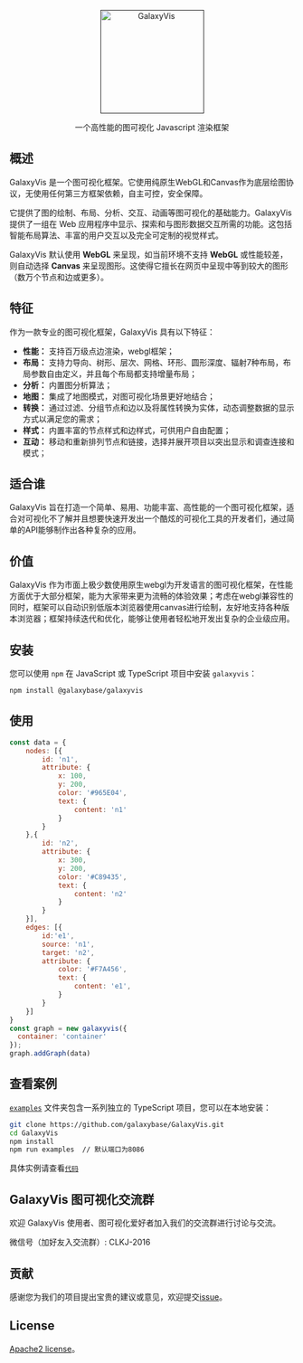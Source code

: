 <p align="center">
  <a href="">
    <img alt="GalaxyVis" src="https://www.galaxybase.com/public/galaxyvis-logo.png" style="width:183px">
  </a>
</p>

<p align="center">
  一个高性能的图可视化 Javascript 渲染框架
</p>

## 概述

GalaxyVis 是一个图可视化框架。它使用纯原生WebGL和Canvas作为底层绘图协议，无使用任何第三方框架依赖，自主可控，安全保障。

它提供了图的绘制、布局、分析、交互、动画等图可视化的基础能力。GalaxyVis 提供了一组在 Web 应用程序中显示、探索和与图形数据交互所需的功能。这包括智能布局算法、丰富的用户交互以及完全可定制的视觉样式。

GalaxyVis 默认使用 **WebGL** 来呈现，如当前环境不支持 **WebGL** 或性能较差，则自动选择 **Canvas** 来呈现图形。这使得它擅长在网页中呈现中等到较大的图形（数万个节点和边或更多）。

<!-- ## 文档

- [快速入门]()
- [API]()

## 案例

- [在线案例]()
- [在线地图案例]() -->

## 特征
作为一款专业的图可视化框架，GalaxyVis 具有以下特征：

- **性能：** 支持百万级点边渲染，webgl框架；
- **布局：** 支持力导向、树形、层次、网格、环形、圆形深度、辐射7种布局，布局参数自由定义，并且每个布局都支持增量布局；
- **分析：** 内置图分析算法；
- **地图：** 集成了地图模式，对图可视化场景更好地结合；
- **转换：** 通过过滤、分组节点和边以及将属性转换为实体，动态调整数据的显示方式以满足您的需求；
- **样式：** 内置丰富的节点样式和边样式，可供用户自由配置；
- **互动：** 移动和重新排列节点和链接，选择并展开项目以突出显示和调查连接和模式；

## 适合谁
GalaxyVis 旨在打造一个简单、易用、功能丰富、高性能的一个图可视化框架，适合对可视化不了解并且想要快速开发出一个酷炫的可视化工具的开发者们，通过简单的API能够制作出各种复杂的应用。

## 价值

GalaxyVis 作为市面上极少数使用原生webgl为开发语言的图可视化框架，在性能方面优于大部分框架，能为大家带来更为流畅的体验效果；考虑在webgl兼容性的同时，框架可以自动识别低版本浏览器使用canvas进行绘制，友好地支持各种版本浏览器；框架持续迭代和优化，能够让使用者轻松地开发出复杂的企业级应用。

## 安装

您可以使用 `npm` 在 JavaScript 或 TypeScript 项目中安装 `galaxyvis`：

```bash
npm install @galaxybase/galaxyvis
```

## 使用

```javascript
const data = {
    nodes: [{
        id: 'n1',
        attribute: {
            x: 100,
            y: 200,
            color: '#965E04',
            text: {
                content: 'n1'
            }
        }
    },{
        id: 'n2',
        attribute: {
            x: 300,
            y: 200,
            color: '#C89435',
            text: {
                content: 'n2'
            }
        }
    }],
    edges: [{
        id:'e1',
        source: 'n1',
        target: 'n2',
        attribute: {
            color: '#F7A456',
            text: {
                content: 'e1',
            }
        }
    }]
}
const graph = new galaxyvis({
  container: 'container'
});
graph.addGraph(data)
```

## 查看案例
[`examples`](./examples) 文件夹包含一系列独立的 TypeScript 项目，您可以在本地安装：

```bash
git clone https://github.com/galaxybase/GalaxyVis.git
cd GalaxyVis
npm install
npm run examples  // 默认端口为8086
```
具体实例请查看[`代码`](./examples)

## GalaxyVis 图可视化交流群

欢迎 GalaxyVis 使用者、图可视化爱好者加入我们的交流群进行讨论与交流。

微信号（加好友入交流群）: CLKJ-2016

## 贡献

感谢您为我们的项目提出宝贵的建议或意见，欢迎提交[issue](https://github.com/galaxybase/GalaxyVis/issues)。

## License
[Apache2 license](./LICENSE)。


    